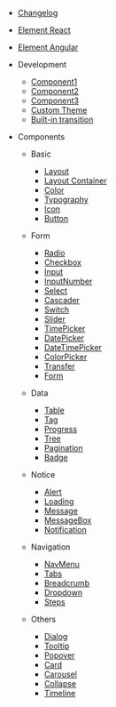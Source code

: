 - [Changelog](changelog.md)
- [Element React](https://elemefe.github.io/element-react/)
- [Element Angular](https://element-angular.faas.ele.me/)

- Development

  - [Component1](component1.md)
  - [Component2](component2.md)
  - [Component3](component3.md)
  - [Custom Theme](custom-theme.md)
  - [Built-in transition](transition.md)

- Components

  - Basic

    - [Layout](layout.md)
    - [Layout Container](container.md)
    - [Color](color.md)
    - [Typography](typography.md)
    - [Icon](icon.md)
    - [Button](button.md)

  - Form

    - [Radio](radio.md)
    - [Checkbox](checkbox.md)
    - [Input](input.md)
    - [InputNumber](input-number.md)
    - [Select](select.md)
    - [Cascader](cascader.md)
    - [Switch](switch.md)
    - [Slider](slider.md)
    - [TimePicker](time-picker.md)
    - [DatePicker](date-picker.md)
    - [DateTimePicker](datetime-picker.md)
    - [ColorPicker](color-picker.md)
    - [Transfer](transfer.md)
    - [Form](form.md)

  - Data

    - [Table](table.md)
    - [Tag](tag.md)
    - [Progress](progress.md)
    - [Tree](tree.md)
    - [Pagination](pagination.md)
    - [Badge](badge.md)

  - Notice

    - [Alert](alert.md)
    - [Loading](loading.md)
    - [Message](message.md)
    - [MessageBox](message-box.md)
    - [Notification](notification.md)

  - Navigation

    - [NavMenu](menu.md)
    - [Tabs](tabs.md)
    - [Breadcrumb](breadcrumb.md)
    - [Dropdown](dropdown.md)
    - [Steps](steps.md)

  - Others
    - [Dialog](dialog.md)
    - [Tooltip](tooltip.md)
    - [Popover](popover.md)
    - [Card](card.md)
    - [Carousel](carousel.md)
    - [Collapse](collapse.md)
    - [Timeline](timeline.md)
